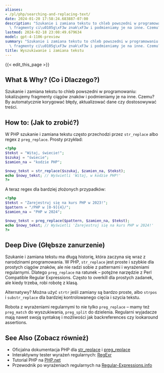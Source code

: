 ```yaml
---
aliases:
- /pl/php/searching-and-replacing-text/
date: 2024-01-20 17:58:24.683887-07:00
description: "Szukanie i zamiana tekstu to chleb powszedni w programowaniu: lokalizujemy\
  \ fragmenty ci\u0105g\xF3w znak\xF3w i podmieniamy je na inne. Czemu? By automatycznie\u2026"
lastmod: 2024-02-18 23:08:49.679634
model: gpt-4-1106-preview
summary: "Szukanie i zamiana tekstu to chleb powszedni w programowaniu: lokalizujemy\
  \ fragmenty ci\u0105g\xF3w znak\xF3w i podmieniamy je na inne. Czemu? By automatycznie\u2026"
title: Wyszukiwanie i zamiana tekstu
---
```


{{< edit_this_page >}}

## What & Why? (Co i Dlaczego?)
Szukanie i zamiana tekstu to chleb powszedni w programowaniu: lokalizujemy fragmenty ciągów znaków i podmieniamy je na inne. Czemu? By automatycznie korygować błędy, aktualizować dane czy dostosowywać treści.

## How to: (Jak to zrobić?)
W PHP szukanie i zamiana tekstu często przechodzi przez `str_replace` albo regex z `preg_replace`. Prosty przykład:

```PHP
<?php
$tekst = "Witaj, świecie!";
$szukaj = "świecie";
$zamien_na = "kodzie PHP";

$nowy_tekst = str_replace($szukaj, $zamien_na, $tekst);
echo $nowy_tekst; // Wyświetli 'Witaj, w kodzie PHP!'
?>
```

A teraz regex dla bardziej złożonych przypadków:

```PHP
<?php
$tekst = "Zarejestruj się na kurs PHP w 2023!";
$pattern = "/PHP w [0-9]{4}/";
$zamien_na = "PHP w 2024";

$nowy_tekst = preg_replace($pattern, $zamien_na, $tekst);
echo $nowy_tekst; // Wyświetli 'Zarejestruj się na kurs PHP w 2024!'
?>
```

## Deep Dive (Głębsze zanurzenie)
Szukanie i zamiana tekstu ma długą historię, która zaczyna się wraz z narodzinami programowania. W PHP, `str_replace` jest proste i szybkie dla prostych ciągów znaków, ale nie radzi sobie z patternami i wyrażeniami regularnymi. Dlatego `preg_replace` na ratunek – potężne narzędzie z Perl Compatible Regular Expressions. Często to overkill dla prostych zadanek, ale kiedy trzeba, robi robotę z klasą.

Alternatywy? Można użyć `strtr` jeśli zamiany są bardzo proste, albo `strpos` i `substr_replace` dla bardziej kontrolowanego cięcia i szycia tekstu.

Robota z wyrażeniami regularnymi to nie tylko `preg_replace` – mamy też `preg_match` do wyszukiwania, `preg_split` do dzielenia. Regularni wyjadacze mają nawet swoją syntaksę i możliwości jak backreferences czy lookaround assertions.

## See Also (Zobacz również)
- Oficjalna dokumentacja PHP dla [str_replace](https://www.php.net/manual/en/function.str-replace.php) i [preg_replace](https://www.php.net/manual/en/function.preg-replace.php)
- Interaktywny tester wyrażeń regularnych: [RegExr](https://regexr.com/)
- Tutorial PHP na [PHP.net](https://www.php.net/manual/en/langref.php)
- Przewodnik po wyrażeniach regularnych na [Regular-Expressions.info](https://www.regular-expressions.info/php.html)
